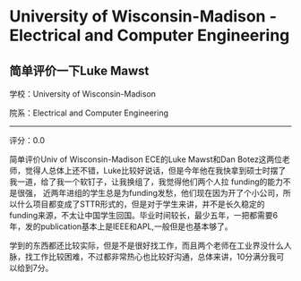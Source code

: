 # University of Wisconsin-Madison - Electrical and Computer Engineering

## 简单评价一下Luke Mawst

学校：University of Wisconsin-Madison

院系：Electrical and Computer Engineering

* * *

评分：0.0

简单评价Univ of Wisconsin-Madison ECE的Luke Mawst和Dan Botez这两位老师，觉得人总体上还不错，Luke比较好说话，但是今年他在我快拿到硕士时摆了我一道，给了我一个软钉子，让我换组了，我觉得他们两个人拉 funding的能力不是很强， 近两年进组的学生总是为funding发愁，他们现在因为开了个小公司，所以什么项目都变成了STTR形式的，但是对于学生来讲，并不是长久稳定的funding来源，不太让中国学生回国。毕业时间较长，最少五年，一把都需要6年，发的publication基本上是IEEE和APL,一般但是也基本够了。

学到的东西都还比较实际，但是不是很好找工作，而且两个老师在工业界没什么人脉，找工作比较困难，不过都非常热心也比较好沟通，总体来讲，10分满分我可以给到7分。